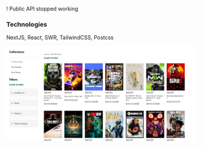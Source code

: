 ! Public API stopped working

### Technologies

NextJS, React, SWR, TailwindCSS, Postcss

![first](/public/main.png)
